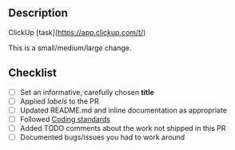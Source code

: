 ## Description
ClickUp [task](https://app.clickup.com/t/<!--replace comment with task id-->)
<!--link to issue or description: Issue #-->
<!--What functionality does this add/problem does this fix?-->

This is a <!--choose one: --> small/medium/large change.
<!-- add advice on what files to start the review with, where complex code is -->

<!-- uncomment below if it's true, delete otherwise -->
<!--
This PR part of a larger effort:
  - --> <!-- describe what will be addressed in separate PRs -->

## Checklist
- [ ] Set an informative, carefully chosen **title**
- [ ] Applied *labels* to the PR
- [ ] Updated README.md and inline documentation as appropriate
- [ ] Followed [Coding standards](https://github.com/predictionmachine/pm-coding-template#code-contents)
- [ ] Added TODO comments about the work not shipped in this PR
- [ ] Documented bugs/issues you had to work around

<!-- version 0.4.0 -->
<!-- based on https://github.com/predictionmachine/pm-coding-template/blob/main/.github/pull_request_template.md -->
